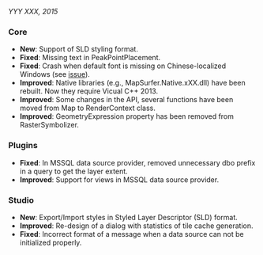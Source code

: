 *YYY XXX, 2015*
 
### Core ###
- **New**: Support of SLD styling format.
- **Fixed**: Missing text in PeakPointPlacement.
- **Fixed**: Crash when default font is missing on Chinese-localized Windows (see [issue](https://groups.google.com/forum/#!topic/mapsurfer-net/tuiD11vC6VQ)). 
- **Improved**: Native libraries (e.g., MapSurfer.Native.xXX.dll) have been rebuilt. Now they require Vicual C++ 2013.
- **Improved**: Some changes in the API, several functions have been moved from Map to RenderContext class.
- **Improved**: GeometryExpression property has been removed from RasterSymbolizer.
 
### Plugins ###
- **Fixed**: In MSSQL data source provider, removed unnecessary dbo prefix in a query to get the layer extent.
- **Improved**: Support for views in MSSQL data source provider.

### Studio ###

- **New**: Export/Import styles in Styled Layer Descriptor (SLD) format.
- **Improved**: Re-design of a dialog with statistics of tile cache generation.
- **Fixed**: Incorrect format of a message when a data source can not be initialized properly.

